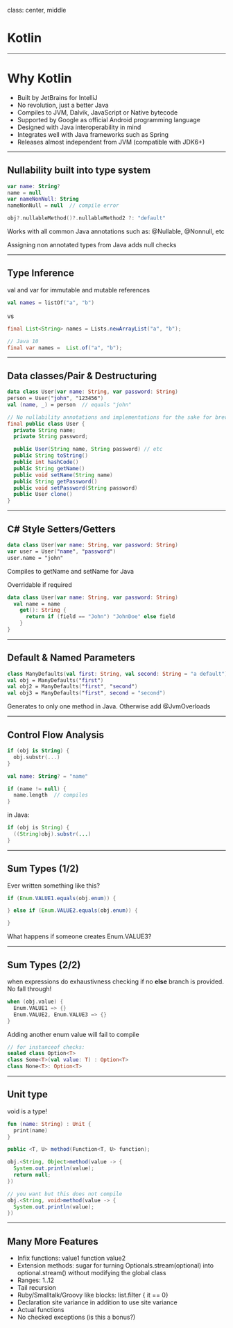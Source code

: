 class: center, middle

# Kotlin

---

# Why Kotlin

* Built by JetBrains for IntelliJ
* No revolution, just a better Java
* Compiles to JVM, Dalvik, JavaScript or Native bytecode
* Supported by Google as official Android programming language
* Designed with Java interoperability in mind
* Integrates well with Java frameworks such as Spring
* Releases almost independent from JVM (compatible with JDK6+)

---

## Nullability built into type system

```kotlin
var name: String?
name = null
var nameNonNull: String
nameNonNull = null  // compile error

obj?.nullableMethod()?.nullableMethod2 ?: "default"
```

Works with all common Java annotations such as: @Nullable, @Nonnull, etc

Assigning non annotated types from Java adds null checks

---

## Type Inference
val and var for immutable and mutable references

```kotlin
val names = listOf("a", "b")
```

vs

```java
final List<String> names = Lists.newArrayList("a", "b");

// Java 10
final var names =  List.of("a", "b");
```

---

## Data classes/Pair & Destructuring

```kotlin
data class User(var name: String, var password: String)
person = User("john", "123456")
val (name, _) = person  // equals "john"
```

```java
// No nullability annotations and implementations for the sake for brevity
final public class User {
  private String name;
  private String password;

  public User(String name, String password) // etc
  public String toString()
  public int hashCode()
  public String getName()
  public void setName(String name)
  public String getPassword()
  public void setPassword(String password)
  public User clone()
}
```

---

## C# Style Setters/Getters

```kotlin
data class User(var name: String, var password: String)
var user = User("name", "password")
user.name = "john"
```

Compiles to getName and setName for Java

Overridable if required

```kotlin
data class User(var name: String, var password: String)
  val name = name
    get(): String {
      return if (field == "John") "JohnDoe" else field
    }
}
```

---

## Default & Named Parameters

```kotlin
class ManyDefaults(val first: String, val second: String = "a default")
val obj = ManyDefaults("first")
val obj2 = ManyDefaults("first", "second")
val obj3 = ManyDefaults("first", second = "second")
```

Generates to only one method in Java. Otherwise add @JvmOverloads

---

## Control Flow Analysis

```kotlin
if (obj is String) {
  obj.substr(...)
}

val name: String? = "name"

if (name != null) {
  name.length  // compiles
}
```

in Java:

```java
if (obj is String) {
  ((String)obj).substr(...)
}
```

---

## Sum Types (1/2)

Ever written something like this?

```java
if (Enum.VALUE1.equals(obj.enum)) {

} else if (Enum.VALUE2.equals(obj.enum)) {

}
```

What happens if someone creates Enum.VALUE3?

---

## Sum Types (2/2)

when expressions do exhaustivness checking if no **else** branch is provided. No fall through!

```kotlin
when (obj.value) {
  Enum.VALUE1 => {}
  Enum.VALUE2, Enum.VALUE3 => {}
}
```

Adding another enum value will fail to compile

```kotlin
// for instanceof checks:
sealed class Option<T>
class Some<T>(val value: T) : Option<T>
class None<T>: Option<T>
```

---

## Unit type

void is a type!

```kotlin
fun (name: String) : Unit {
  print(name)
}
```

```java
public <T, U> method(Function<T, U> function);

obj.<String, Object>method(value -> {
  System.out.println(value);
  return null;
})

// you want but this does not compile
obj.<String, void>method(value -> {
  System.out.println(value);
})
```

---


## Many More Features

* Infix functions: value1 function value2
* Extension methods: sugar for turning Optionals.stream(optional) into optional.stream() without modifying the global class
* Ranges: 1..12
* Tail recursion
* Ruby/Smalltalk/Groovy like blocks: list.filter { it == 0}
* Declaration site variance in addition to use site variance
* Actual functions
* No checked exceptions (is this a bonus?)
